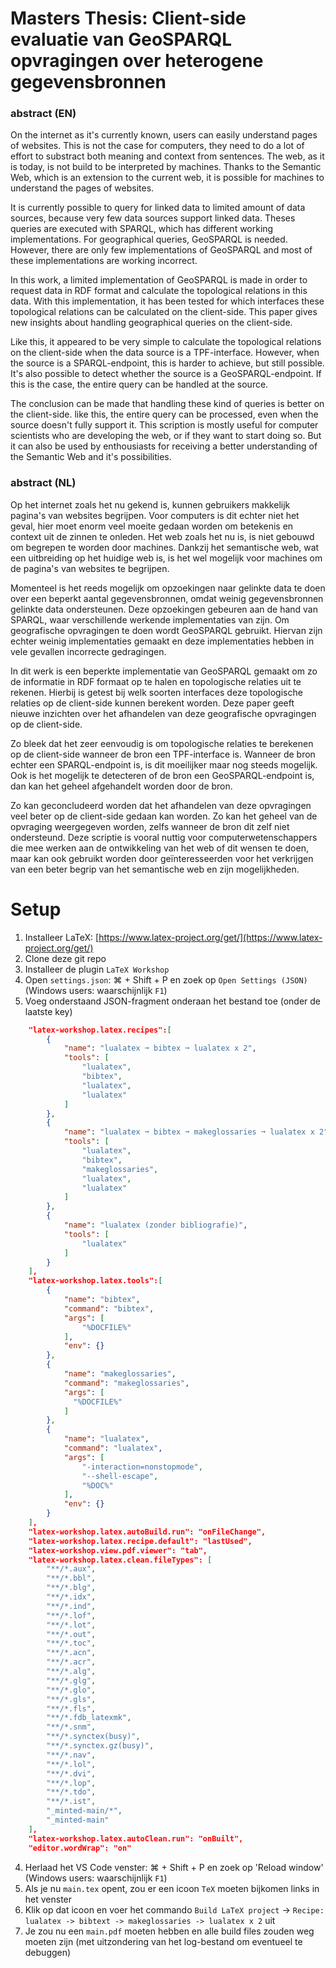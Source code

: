 # Masters Thesis: Client-side evaluatie van GeoSPARQL opvragingen over heterogene gegevensbronnen

<!-- [Extended abstract](https://github.com/Bertware/masterthesis/blob/master/abstract.pdf) (EN) -->
<!-- [Masters thesis](https://github.com/Bertware/masterthesis/blob/master/masterproef%20Bert%20Marcelis.pdf) (NL) -->

### **abstract (EN)**
On the internet as it's currently known, users can easily understand pages of websites. This is not the case for computers, they need to do a lot of effort to substract both meaning and context from sentences. The web, as it is today, is not build to be interpreted by machines. Thanks to the Semantic Web, which is an extension to the current web, it is possible for machines to understand the pages of websites.

It is currently possible to query for linked data to limited amount of data sources, because very few data sources support linked data. Theses queries are executed with SPARQL, which has different working implementations. For geographical queries, GeoSPARQL is needed. However, there are only few implementations of GeoSPARQL and most of these implementations are working incorrect.

In this work, a limited implementation of GeoSPARQL is made in order to request data in RDF format and calculate the topological relations in this data. With this implementation, it has been tested for which interfaces these topological relations can be calculated on the client-side. This paper gives new insights about handling geographical queries on the client-side.

Like this, it appeared to be very simple to calculate the topological relations on the client-side when the data source is a TPF-interface. However, when the source is a SPARQL-endpoint, this is harder to achieve, but still possible. It's also possible to detect whether the source is a GeoSPARQL-endpoint. If this is the case, the entire query can be handled at the source.

The conclusion can be made that handling these kind of queries is better on the client-side. like this, the entire query can be processed, even when the source doesn't fully support it. This scription is mostly useful for computer scientists who are developing the web, or if they want to start doing so. But it can also be used by enthousiasts for receiving a better understanding of the Semantic Web and it's possibilities.

### **abstract (NL)**
Op het internet zoals het nu gekend is, kunnen gebruikers makkelijk pagina's van websites begrijpen. Voor computers is dit echter niet het geval, hier moet enorm veel moeite gedaan worden om betekenis en context uit de zinnen te onleden. Het web zoals het nu is, is niet gebouwd om begrepen te worden door machines. Dankzij het semantische web, wat een uitbreiding op het huidige web is, is het wel mogelijk voor machines om de pagina's van websites te begrijpen.
    
Momenteel is het reeds mogelijk om opzoekingen naar gelinkte data te doen over een beperkt aantal gegevensbronnen, omdat weinig gegevensbronnen gelinkte data ondersteunen. Deze opzoekingen gebeuren aan de hand van SPARQL, waar verschillende werkende implementaties van zijn. Om geografische opvragingen te doen wordt GeoSPARQL gebruikt. Hiervan zijn echter weinig implementaties gemaakt en deze implementaties hebben in vele gevallen incorrecte gedragingen.

In dit werk is een beperkte implementatie van GeoSPARQL gemaakt om zo de informatie in RDF formaat op te halen en topologische relaties uit te rekenen. Hierbij is getest bij welk soorten interfaces deze topologische relaties op de client-side kunnen berekent worden. Deze paper geeft nieuwe inzichten over het afhandelen van deze geografische opvragingen op de client-side.

Zo bleek dat het zeer eenvoudig is om topologische relaties te berekenen op de client-side wanneer de bron een TPF-interface is. Wanneer de bron echter een SPARQL-endpoint is, is dit moeilijker maar nog steeds mogelijk. Ook is het mogelijk te detecteren of de bron een GeoSPARQL-endpoint is, dan kan het geheel afgehandelt worden door de bron.

Zo kan geconcludeerd worden dat het afhandelen van deze opvragingen veel beter op de client-side gedaan kan worden. Zo kan het geheel van de opvraging weergegeven worden, zelfs wanneer de bron dit zelf niet ondersteund. Deze scriptie is vooral nuttig voor computerwetenschappers die mee werken aan de ontwikkeling van het web of dit wensen te doen, maar kan ook gebruikt worden door geïnteresseerden voor het verkrijgen van een beter begrip van het semantische web en zijn mogelijkheden.


# Setup

1. Installeer LaTeX: [https://www.latex-project.org/get/](https://www.latex-project.org/get/)
2. Clone deze git repo
3. Installeer de plugin `LaTeX Workshop`
4. Open `settings.json`: ⌘ + Shift + P en zoek op `Open Settings (JSON)` (Windows users: waarschijnlijk `F1`)
5. Voeg onderstaand JSON-fragment onderaan het bestand toe (onder de laatste key)
```json
    "latex-workshop.latex.recipes":[
        {
            "name": "lualatex ➞ bibtex ➞ lualatex x 2",
            "tools": [
                "lualatex",
                "bibtex",
                "lualatex",
                "lualatex"
            ]
        },
        {
            "name": "lualatex ➞ bibtex ➞ makeglossaries ➞ lualatex x 2",
            "tools": [
                "lualatex",
                "bibtex",
                "makeglossaries",
                "lualatex",
                "lualatex"
            ]
        },
        {
            "name": "lualatex (zonder bibliografie)",
            "tools": [
                "lualatex"
            ]
        }
    ],
    "latex-workshop.latex.tools":[
        {
            "name": "bibtex",
            "command": "bibtex",
            "args": [
                "%DOCFILE%"
            ],
            "env": {}
        },
        {
            "name": "makeglossaries",
            "command": "makeglossaries",
            "args": [
              "%DOCFILE%"
            ]
        },
        {
            "name": "lualatex",
            "command": "lualatex",
            "args": [
                "-interaction=nonstopmode",
                "--shell-escape",
                "%DOC%"
            ],
            "env": {}
        }
    ],
    "latex-workshop.latex.autoBuild.run": "onFileChange",
    "latex-workshop.latex.recipe.default": "lastUsed",
    "latex-workshop.view.pdf.viewer": "tab",
    "latex-workshop.latex.clean.fileTypes": [
        "**/*.aux",
        "**/*.bbl",
        "**/*.blg",
        "**/*.idx",
        "**/*.ind",
        "**/*.lof",
        "**/*.lot",
        "**/*.out",
        "**/*.toc",
        "**/*.acn",
        "**/*.acr",
        "**/*.alg",
        "**/*.glg",
        "**/*.glo",
        "**/*.gls",
        "**/*.fls",
        "**/*.fdb_latexmk",
        "**/*.snm",
        "**/*.synctex(busy)",
        "**/*.synctex.gz(busy)",
        "**/*.nav",
        "**/*.lol",
        "**/*.dvi",
        "**/*.lop",
        "**/*.tdo",
        "**/*.ist",
        "_minted-main/*",
        "_minted-main"
    ],
    "latex-workshop.latex.autoClean.run": "onBuilt",
    "editor.wordWrap": "on"
```
4. Herlaad het VS Code venster: ⌘ + Shift + P en zoek op 'Reload window' (Windows users: waarschijnlijk `F1`)
5. Als je nu `main.tex` opent, zou er een icoon `TeX` moeten bijkomen links in het venster
6. Klik op dat icoon en voer het commando `Build LaTeX project` -> `Recipe: lualatex -> bibtext -> makeglossaries -> lualatex x 2` uit
7. Je zou nu een `main.pdf` moeten hebben en alle build files zouden weg moeten zijn (met uitzondering van het log-bestand om eventueel te debuggen)
